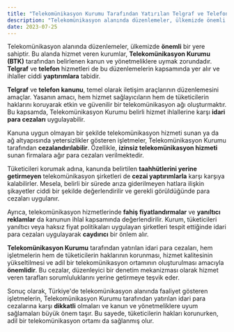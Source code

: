 ```yaml
---
title: "Telekomünikasyon Kurumu Tarafından Yatırılan Telgraf ve Telefon Kanunu İdari Para Cezaları Nedir?"
description: "Telekomünikasyon alanında düzenlemeler, ülkemizde önemli bir yere sahiptir. Bu alanda hizmet veren kurumlar, Telekomünikasyon Kurumu (BTK) tarafından belirlenen kanun ve yönetmeliklere uymak zorundadır."
date: 2023-07-25
---
```


Telekomünikasyon alanında düzenlemeler, ülkemizde **önemli** bir yere sahiptir. Bu alanda hizmet veren kurumlar,
**Telekomünikasyon Kurumu (BTK)** tarafından belirlenen kanun ve yönetmeliklere uymak zorundadır. **Telgraf** ve
**telefon** hizmetleri de bu düzenlemelerin kapsamında yer alır ve ihlaller ciddi **yaptırımlara** tabidir.

**Telgraf** ve **telefon kanunu**, temel olarak iletişim araçlarının düzenlemesini amaçlar. Yasanın amacı, hem hizmet
sağlayıcıların hem de tüketicilerin haklarını koruyarak etkin ve güvenilir bir telekomünikasyon ağı oluşturmaktır. Bu
kapsamda, Telekomünikasyon Kurumu belirli hizmet ihlallerine karşı **idari para cezaları** uygulayabilir.

Kanuna uygun olmayan bir şekilde telekomünikasyon hizmeti sunan ya da ağ altyapısında yetersizlikler gösteren
işletmeler, Telekomünikasyon Kurumu tarafından **cezalandırılabilir**. Özellikle, **izinsiz telekomünikasyon hizmeti**
sunan firmalara ağır para cezaları verilmektedir.

Tüketicileri korumak adına, kanunda belirtilen **taahhütlerini yerine getirmeyen** telekomünikasyon şirketleri de
**cezai yaptırımlarla** karşı karşıya kalabilirler. Mesela, belirli bir sürede arıza giderilmeyen hatlara ilişkin
şikayetler ciddi bir şekilde değerlendirilir ve gerekli görüldüğünde para cezaları uygulanır.

Ayrıca, telekomünikasyon hizmetlerinde **fahiş fiyatlandırmalar** ve **yanıltıcı reklamlar** da kanunun ihlal kapsamında
değerlendirilir. Kurum, tüketicileri yanıltıcı veya haksız fiyat politikaları uygulayan şirketleri tespit ettiğinde
idari para cezaları uygulayarak **caydırıcı** bir önlem alır.

**Telekomünikasyon Kurumu** tarafından yatırılan idari para cezaları, hem işletmelerin hem de tüketicilerin haklarının
korunması, hizmet kalitesinin yükseltilmesi ve adil bir telekomünikasyon ortamının oluşturulması amacıyla **önemlidir**.
Bu cezalar, düzenleyici bir denetim mekanizması olarak hizmet veren tarafları sorumluluklarını yerine getirmeye teşvik
eder.

Sonuç olarak, Türkiye'de telekomünikasyon alanında faaliyet gösteren işletmelerin, Telekomünikasyon Kurumu tarafından
yatırılan idari para cezalarına karşı **dikkatli** olmaları ve kanun ve yönetmeliklere uyum sağlamaları büyük önem
taşır. Bu sayede, tüketicilerin hakları korunurken, adil bir telekomünikasyon ortamı da sağlanmış olur.
